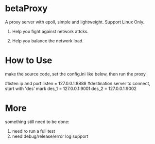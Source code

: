 # betaProxy
A proxy server with epoll, simple and lightweight. Support Linux Only.

1) Help you fight against network attcks.

2) Help you balance the network load.

# How to Use
make the source code, set the config.ini like below, then run the proxy

#listen ip and port 
listen = 127.0.0.1:8888 
#destination server to connect, start with 'des' mark 
des_1	= 127.0.0.1:9001 
des_2	= 127.0.0.1:9002 

# More
something still need to be done:
1) need ro run a full test
2) need debug/release/error log support

